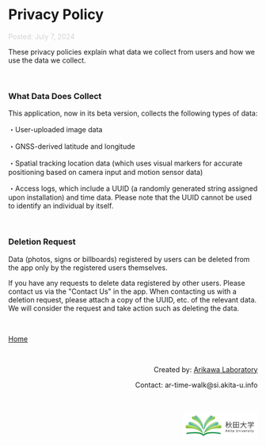 # Privacy Policy

<p style="color: #d3d3d3;">
  Posted: July 7, 2024
</p>

These privacy policies explain what data we collect from users and how we use the data we collect.

<br>

### What Data Does Collect
This application, now in its beta version, collects the following types of data:

・User-uploaded image data

・GNSS-derived latitude and longitude

・Spatial tracking location data (which uses visual markers for accurate positioning based on camera input and motion sensor data)

・Access logs, which include a UUID (a randomly generated string assigned upon installation) and time data. Please note that the UUID cannot be used to identify an individual by itself.

<br>

### Deletion Request
Data (photos, signs or billboards) registered by users can be deleted from the app only by the registered users themselves.

If you have any requests to delete data registered by other users. Please contact us via the "Contact Us" in the app. When contacting us with a deletion request, please attach a copy of the UUID, etc. of the relevant data. We will consider the request and take action such as deleting the data.

<br>

[Home](https://artimewalk.github.io/site)

<br>

<p style= 'text-align: right;'>
  Created by: <a href="https://top.ie.akita-u.ac.jp/lab/" target="_blank">Arikawa Laboratory</a>
</p>

<p style= 'text-align: right;'>
  Contact: ar-time-walk@si.akita-u.info
</p>

<br>

<p style= 'text-align: right;'>
  <a href="https://www.akita-u.ac.jp/honbu/" target="_blank"><img src="images/au_logo.jpg" width= "30%" ></a>
</p>
